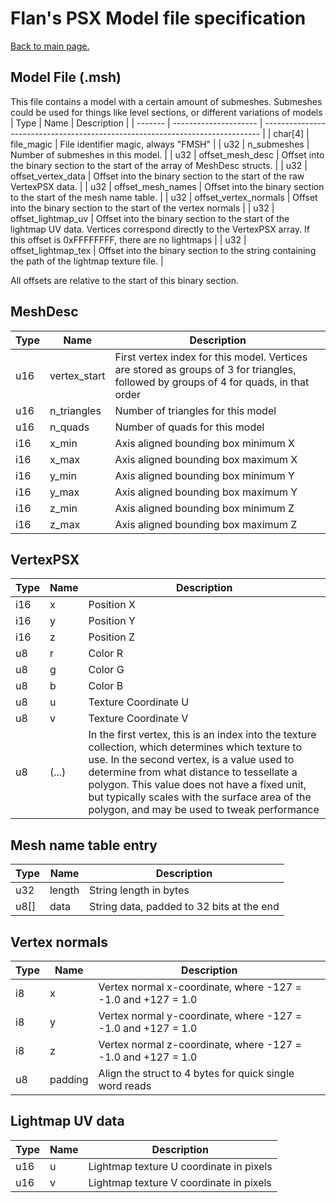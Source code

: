 # Flan's PSX Model file specification
[Back to main page.](../README.md)

## Model File (.msh)
This file contains a model with a certain amount of submeshes. Submeshes could be used for things like level sections, or different variations of models
| Type    | Name                  | Description                                                                   |
| ------- | --------------------- | ----------------------------------------------------------------------------- |
| char[4] | file_magic            | File identifier magic, always "FMSH"                                          |
| u32     | n_submeshes           | Number of submeshes in this model.                                            |
| u32     | offset_mesh_desc      | Offset into the binary section to the start of the array of MeshDesc structs. |
| u32     | offset_vertex_data    | Offset into the binary section to the start of the raw VertexPSX data.        |
| u32     | offset_mesh_names     | Offset into the binary section to the start of the mesh name table.           |
| u32     | offset_vertex_normals | Offset into the binary section to the start of the vertex normals             |
| u32     | offset_lightmap_uv    | Offset into the binary section to the start of the lightmap UV data. Vertices correspond directly to the VertexPSX array. If this offset is 0xFFFFFFFF, there are no lightmaps |
| u32     | offset_lightmap_tex   | Offset into the binary section to the string containing the path of the lightmap texture file. |

All offsets are relative to the start of this binary section.

## MeshDesc
| Type | Name         | Description                         |
| ---- | ------------ | ----------------------------------- |
| u16  | vertex_start | First vertex index for this model. Vertices are stored as groups of 3 for triangles, followed by groups of 4 for quads, in that order |
| u16  | n_triangles  | Number of triangles for this model  |
| u16  | n_quads      | Number of quads for this model      |
| i16  | x_min        | Axis aligned bounding box minimum X |
| i16  | x_max        | Axis aligned bounding box maximum X |
| i16  | y_min        | Axis aligned bounding box minimum Y |
| i16  | y_max        | Axis aligned bounding box maximum Y |
| i16  | z_min        | Axis aligned bounding box minimum Z |
| i16  | z_max        | Axis aligned bounding box maximum Z |

## VertexPSX
| Type | Name          | Description                                                                    |
| ---- | ------------- | ------------------------------------------------------------------------------ |
| i16  | x             | Position X                                                                     |
| i16  | y             | Position Y                                                                     |
| i16  | z             | Position Z                                                                     |
| u8   | r             | Color R                                                                        |
| u8   | g             | Color G                                                                        |
| u8   | b             | Color B                                                                        |
| u8   | u             | Texture Coordinate U                                                           |
| u8   | v             | Texture Coordinate V                                                           |
| u8   | (...)         | In the first vertex, this is an index into the texture collection, which determines which texture to use. In the second vertex, is a value used to determine from what distance to tessellate a polygon. This value does not have a fixed unit, but typically scales with the surface area of the polygon, and may be used to tweak performance |

## Mesh name table entry
| Type | Name   | Description                               |
|------|--------|-------------------------------------------|
| u32  | length | String length in bytes                    |
| u8[] | data   | String data, padded to 32 bits at the end |

## Vertex normals
| Type | Name    | Description                              |
| ---- | ------- | ---------------------------------------- |
| i8   | x       | Vertex normal x-coordinate, where -127 = -1.0 and +127 = 1.0 |
| i8   | y       | Vertex normal y-coordinate, where -127 = -1.0 and +127 = 1.0 |
| i8   | z       | Vertex normal z-coordinate, where -127 = -1.0 and +127 = 1.0 |
| u8   | padding | Align the struct to 4 bytes for quick single word reads |

## Lightmap UV data
| Type | Name          | Description                              |
| ---- | ------------- | ---------------------------------------- |
| u16  | u             | Lightmap texture U coordinate in pixels  |
| u16  | v             | Lightmap texture V coordinate in pixels  |
